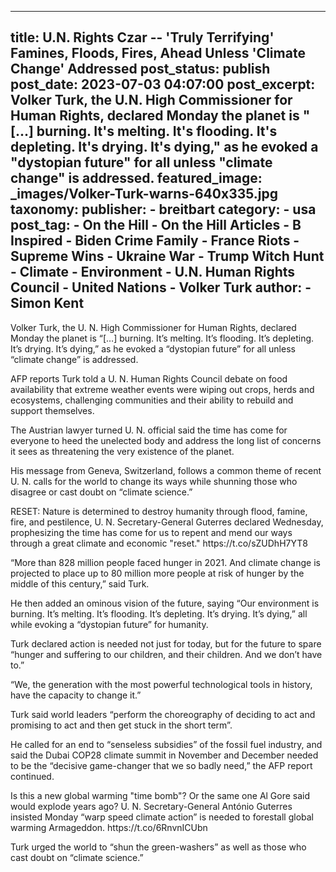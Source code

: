 
---
title: U.N. Rights Czar -- &#39;Truly Terrifying&#39; Famines, Floods, Fires, Ahead Unless &#39;Climate Change&#39; Addressed 
post_status: publish
post_date: 2023-07-03 04:07:00 
post_excerpt: Volker Turk, the U.N. High Commissioner for Human Rights, declared Monday the planet is &quot;[...] burning. It&#39;s melting. It&#39;s flooding. It&#39;s depleting. It&#39;s drying. It&#39;s dying,&quot; as he evoked a &quot;dystopian future&quot; for all unless &quot;climate change&quot; is addressed. 
featured_image: _images/Volker-Turk-warns-640x335.jpg 
taxonomy:
    publisher:
        - breitbart
    category:
        - usa 
    post_tag:
        - On the Hill
        - On the Hill Articles
        - B Inspired
        - Biden Crime Family
        - France Riots
        - Supreme Wins
        - Ukraine War
        - Trump Witch Hunt
        - Climate
        - Environment
        - U.N. Human Rights Council
        - United Nations
        - Volker Turk
    author:
        - Simon Kent
---
Volker Turk, the U. N. High Commissioner for Human Rights, declared Monday the planet is “[…] burning. It’s melting. It’s flooding. It’s depleting. It’s drying. It’s dying,” as he evoked a “dystopian future” for all unless “climate change” is addressed.

AFP reports Turk told a U. N. Human Rights Council debate on food availability that extreme weather events were wiping out crops, herds and ecosystems, challenging communities and their ability to rebuild and support themselves.

The Austrian lawyer turned U. N. official said the time has come for everyone to heed the unelected body and address the long list of concerns it sees as threatening the very existence of the planet.

His message from Geneva, Switzerland, follows a common theme of recent U. N. calls for the world to change its ways while shunning those who disagree or cast doubt on “climate science.”

RESET: Nature is determined to destroy humanity through flood, famine, fire, and pestilence, U. N. Secretary-General Guterres declared Wednesday, prophesizing the time has come for us to repent and mend our ways through a great climate and economic &quot;reset.&quot; https:&#x2F;&#x2F;t.co&#x2F;sZUDhH7YT8

“More than 828 million people faced hunger in 2021. And climate change is projected to place up to 80 million more people at risk of hunger by the middle of this century,” said Turk.

He then added an ominous vision of the future, saying “Our environment is burning. It’s melting. It’s flooding. It’s depleting. It’s drying. It’s dying,” all while evoking a “dystopian future” for humanity.

Turk declared action is needed not just for today, but for the future to spare “hunger and suffering to our children, and their children. And we don’t have to.”

“We, the generation with the most powerful technological tools in history, have the capacity to change it.”

Turk said world leaders “perform the choreography of deciding to act and promising to act and then get stuck in the short term”.

He called for an end to “senseless subsidies” of the fossil fuel industry, and said the Dubai COP28 climate summit in November and December needed to be the “decisive game-changer that we so badly need,” the AFP report continued.

Is this a new global warming &quot;time bomb&quot;? Or the same one Al Gore said would explode years ago? U. N. Secretary-General António Guterres insisted Monday “warp speed climate action” is needed to forestall global warming Armageddon. https:&#x2F;&#x2F;t.co&#x2F;6RnvnICUbn

Turk urged the world to “shun the green-washers” as well as those who cast doubt on “climate science.” 